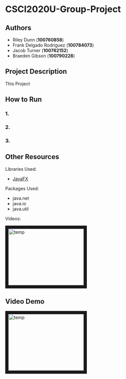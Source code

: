 # CSCI2020U-Group-Project
## Authors
* Riley Dunn (**100760858**)
* Frank Delgado Rodriguez (**100784073**)
* Jacob Turner (**100762152**)
* Braeden Gibson (**100790228**)

## Project Description
This Project

## How to Run
### 1.

### 2.

### 3.

## Other Resources
Libraries Used:
* [JavaFX](https://openjfx.io/)

Packages Used:
* java.net
* java.io
* java.util

Videos:

<a href="http://www.youtube.com/watch?feature=player_embedded&v=VVUuo9VO2II
" target="_blank"><img src="http://img.youtube.com/vi/VVUuo9VO2II/0.jpg" 
alt="temp" width="240" height="180" border="10" /></a>

## Video Demo
<a href="http://www.youtube.com/watch?feature=player_embedded&v=W6gu284Xkgg
" target="_blank"><img src="http://img.youtube.com/vi/W6gu284Xkgg/0.jpg" 
alt="temp" width="240" height="180" border="10" /></a>

